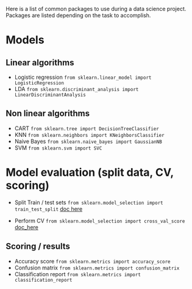 Here is a list of common packages to use during a data science project. Packages are listed depending on the task to accomplish.

# Models
## Linear algorithms

* Logistic regression `from sklearn.linear_model import LogisticRegression`
* LDA `from sklearn.discriminant_analysis import LinearDiscriminantAnalysis`

## Non linear algorithms
* CART `from sklearn.tree import DecisionTreeClassifier`
* KNN `from sklearn.neighbors import KNeighborsClassifier`
* Naive Bayes `from sklearn.naive_bayes import GaussianNB`
* SVM `from sklearn.svm import SVC`

# Model evaluation (split data, CV, scoring)
* Split Train / test sets `from sklearn.model_selection import train_test_split` [doc here](http://scikit-learn.org/stable/modules/generated/sklearn.model_selection.train_test_split.html)


* Perform CV `from sklearn.model_selection import cross_val_score` [doc_here](http://scikit-learn.org/stable/modules/generated/sklearn.model_selection.cross_val_score.html)

## Scoring / results
* Accuracy score `from sklearn.metrics import accuracy_score`
* Confusion matrix `from sklearn.metrics import confusion_matrix`
* Classification report `from sklearn.metrics import classification_report`

